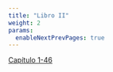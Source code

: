 ```yaml
---
title: "Libro II"
weight: 2
params:
  enableNextPrevPages: true
---
```


[Capítulo 1-46](/libros/guerra-del-peloponeso/libro-ii/capitulo-1-46/)